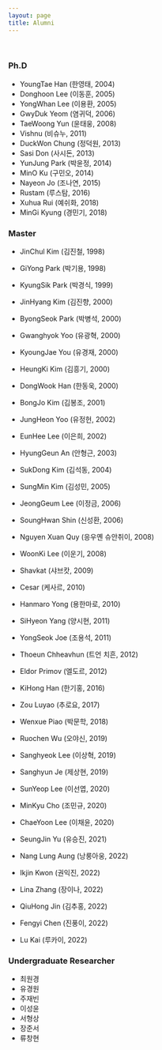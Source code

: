 ```yaml
---
layout: page
title: Alumni
---
```

<br/>

### Ph.D
* YoungTae Han (한영태, 2004)
* Donghoon Lee (이동훈, 2005)
* YongWhan Lee (이용환, 2005)
* GwyDuk Yeom (염귀덕, 2006)
* TaeWoong Yun (윤태웅, 2008)
* Vishnu (비슈누, 2011)
* DuckWon Chung (정덕원, 2013)
* Sasi Don (사시돈, 2013)
* YunJung Park (박윤정, 2014)
* MinO Ku (구민오, 2014)
* Nayeon Jo (조나연, 2015)
* Rustam (루스탐, 2016)
* Xuhua Rui (예쉬화, 2018)
* MinGi Kyung (경민기, 2018)


### Master
* JinChul Kim (김진철, 1998)
* GiYong Park (박기용, 1998)
* KyungSik Park (박경식, 1999)
* JinHyang Kim (김진향, 2000)
* ByongSeok Park (박병석, 2000)
* Gwanghyok Yoo (유광혁, 2000)
* KyoungJae You (유경재, 2000)
* HeungKi Kim (김흥기, 2000)

* DongWook Han (한동욱, 2000)
* BongJo Kim (김봉조, 2001)
* JungHeon Yoo (유정헌, 2002)
* EunHee Lee (이은희, 2002)
* HyungGeun An (안형근, 2003)
* SukDong Kim (김석동, 2004)
* SungMin Kim (김성민, 2005)
* JeongGeum Lee (이정금, 2006)
* SoungHwan Shin (신성환, 2006)
* Nguyen Xuan Quy (응우옌 슈안취이, 2008)
* WoonKi Lee (이운기, 2008)
* Shavkat (샤브캇, 2009)
* Cesar (케사르, 2010)
* Hanmaro Yong (용한마로, 2010)
* SiHyeon Yang (양시현, 2011)
* YongSeok Joe (조용석, 2011)
* Thoeun Chheavhun (트언 치흔, 2012)
* Eldor Primov (엘도르, 2012)
* KiHong Han (한기홍, 2016)
* Zou Luyao (추로요, 2017)
* Wenxue Piao (박문학, 2018)
* Ruochen Wu (오야신, 2019)
* Sanghyeok Lee (이상혁, 2019)
* Sanghyun Je (제상현, 2019)
* SunYeop Lee (이선엽, 2020)
* MinKyu Cho (조민규, 2020)
* ChaeYoon Lee (이채윤, 2020)
* SeungJin Yu (유승진, 2021)
* Nang Lung Aung (낭룽아웅, 2022)
* Ikjin Kwon (권익진, 2022)
* Lina Zhang (장이나, 2022)
* QiuHong Jin (김추홍, 2022)
* Fengyi Chen (진풍이, 2022)
* Lu Kai (루카이, 2022)


### Undergraduate Researcher 
* 최원경
* 유경원
* 주재빈
* 이성윤
* 서형상
* 장준서
* 류창현

